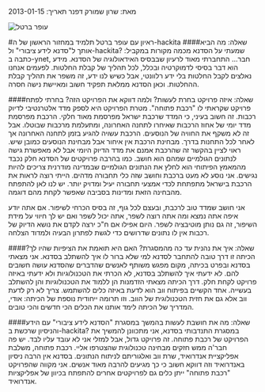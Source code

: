 מאת: שרון שמורק דפנר
תאריך: 2013-01-15

![עופר ברטל](/static/blog/images/OferBartal.jpg)

#ראיון עם עופר ברטל תלמיד במחזור הראשון של ה-hackita
####שאלה: מה הביא אותך ל"סדנא לידע ציבורי" ול-hackita?
שמעתי על הסדנא מכמה מקורות במקביל: כתבה ב-ynet, חבר… התחברתי מאוד לרעיון שבבסיס האידאולוגיה של הסדנא.
מידע הוא דבר בסיסי לדמוקרטיה ובכלל, לכל תהליך של קבלת החלטות.
לפעמים אנחנו  נאלצים לקבל החלטות בלי ידע רלוונטי, אבל כשיש לנו ידע, זה משפר את תהליך קבלת ההחלטות.
וכאן הסדנא ממלאת תפקיד חשוב ומאיישת נישה חסרה.

####שאלה: איזה פרויקט בחרת לעשות? ולמה דווקא את הפרויקט הזה?
בחרתי לפתח פרויקט שקראתי לו "רכבת פתוחה". מטרת הפרויקט היא לספק מדד אלטרנטיבי לדיוק רכבות.
זה חשוב בעיני, כי המדד שרכבת ישראל מפרסמת מאוד חלקי.
הרכבת מפרסמת מדד יומי של אחוז הרכבות שאיחרו לתחנה האחרונה, ומתעלמת מרכבות שבוטלו.
אבל זה לא משקף את החוויה של הנוסעים. הרכבת עשויה להגיע בזמן לתחנה האחרונה אך לאחר לכל התחנות בדרך.
מבחינת הרכבת אין איחור אבל מבחינת הנוסעים כמובן שיש.
ראוי לציין בהקשר זה שהרכבת אמנם את מדד הדיוק היומי אבל לא מאפשרת גישה לנתונים הגולמיים שמהם הוא חושב.
כמו בהרבה פרויקטים של הסדנא חלק נכבד מהמאמץ הפיתוחי הוא לחלץ את הנתונים הגולמיים שבמדינה מודרנית צריכים להיות נגישים.
אני נוסע לא מעט ברכבת וחושב שזה כלי תחבורה מדהים. הייתי רוצה לראות את הרכבת בישראל מתפתחת לכדי אמצעי תחבורה יעיל ומדויק יותר.
יש לנו לאן להתפתח מהבחינה הזאת ומדינות בסביבה שאפשר לקחת מהם דוגמה.

אני חושב שמדד טוב לרכבת, ובעצם לכל גוף, זה בסיס הכרחי לשיפור.
אם אתה יודע איפה אתה נמצא ומה אתה רוצה לשפר, אתה יכול לשפר ואם יש לך חיווי על מידת השיפור, זה גם נותן מוטיבציה לשפר.
היום אפילו אם ח"כ ירצה לקדם את נושא הדיוק של רכבות אין לו נתונים שדרושים כדי לגשת לפתרון הבעיה ולמדוד הצלחה.

####שאלה: איך את נהנית עד כה מהמסגרת? האם היא תואמת את הציפיות שהיו לך?
הכיתה זו דרך טובה להתחבר לסדנא למי שלא ברור לו איך להשתלב בסדנא.
אני מצאתי בסדנא ובפרט בכיתה, מקום מפגש משותף לאנשים שהדברים שהסדנא עושה חשובים להם.
לא ידעתי איך להשתלב בסדנא, לא הכרתי את הטכנולוגיות ולא ידעתי באיזה פרויקט לקחת חלק.
דרך הכיתה מצאתי הזדמנות הן ללמוד את הטכנולוגיות והן להשתלב בעשייה. אחד הקשיים בפיתוח ווב הוא לדעת באיזה כלים להשתמש.
צריך לא רק לדעת ווב אלא גם את חזית הטכנולוגית של הווב. וזו תרומה ייחודית נוספת של הכיתה: אודי, המדריך של הכיתה לימד אותנו את הכלים הכי חדשים והכי טובים.

####שאלה: מה את חושבת לעשות בהמשך במסגרת "הסדנא לידע ציבורי" עם הידע והניסיון שרכשת ב-hackita?
במסגרת התנדבותי בסדנא, אני מתכוונן להמשיך את הפרויקט של רכבת פתוחה. זה פרויקט גדול, אבל למזלי אני לא עובד עליו לבד.
יש פה חבר'ה ממש חזקים מבחינה טכנולוגית שהצטרפו אליי. רכבת פתוחה, משלבת אפליקציית אנדרואיד, שרת ווב ואלגוריתם לניתוח הנתונים.
בסדנא אין הרבה ניסיון באנדרואיד וזה דווקא חשוב כי כך מגיעים להרבה מאוד אנשים. אני מקווה שהפרויקט "רכבת פתוחה" ייתן כלים גם לפרויקטים אחרים להתפתח בכיוון של אפליקציות אנדרואיד.








